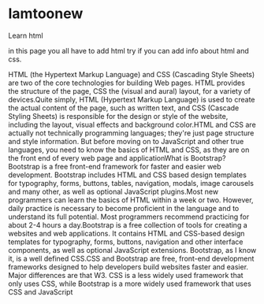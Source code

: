# Iamtoonew
Learn html


in this page you all have to add html
try if you can add info about html and css.

HTML (the Hypertext Markup Language) and CSS (Cascading Style Sheets) are two of the core technologies for building Web pages. HTML provides the structure of the page, CSS the (visual and aural) layout, for a variety of devices.Quite simply, HTML (Hypertext Markup Language) is used to create the actual content of the page, such as written text, and CSS (Cascade Styling Sheets) is responsible for the design or style of the website, including the layout, visual effects and background color.HTML and CSS are actually not technically programming languages; they're just page structure and style information. But before moving on to JavaScript and other true languages, you need to know the basics of HTML and CSS, as they are on the front end of every web page and applicationWhat is Bootstrap? Bootstrap is a free front-end framework for faster and easier web development. Bootstrap includes HTML and CSS based design templates for typography, forms, buttons, tables, navigation, modals, image carousels and many other, as well as optional JavaScript plugins.Most new programmers can learn the basics of HTML within a week or two. However, daily practice is necessary to become proficient in the language and to understand its full potential. Most programmers recommend practicing for about 2-4 hours a day.Bootstrap is a free collection of tools for creating a websites and web applications. It contains HTML and CSS-based design templates for typography, forms, buttons, navigation and other interface components, as well as optional JavaScript extensions. Bootstrap, as I know it, is a well defined CSS.CSS and Bootstrap are free, front-end development frameworks designed to help developers build websites faster and easier. Major differences are that W3. CSS is a less widely used framework that only uses CSS, while Bootstrap is a more widely used framework that uses CSS and JavaScript
